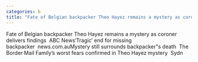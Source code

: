 ```yaml
---
categories: b
title: "Fate of Belgian backpacker Theo Hayez remains a mystery as coroner delivers findings  ABC News"
---
```

Fate of Belgian backpacker Theo Hayez remains a mystery as coroner delivers findings&nbsp;&nbsp;ABC News‘Tragic’ end for missing backpacker&nbsp;&nbsp;news.com.auMystery still surrounds backpacker"s death&nbsp;&nbsp;The Border Mail Family’s worst fears confirmed in Theo Hayez mystery&nbsp;&nbsp;Sydn